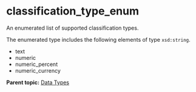 # classification\_type\_enum

An enumerated list of supported classification types.

The enumerated type includes the following elements of type `xsd:string`.

-   text
-   numeric
-   numeric\_percent
-   numeric\_currency

**Parent topic:** [Data Types](../data_types/c_datatypes.md)


